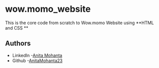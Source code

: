 # wow.momo_website

This is the core code from scratch to Wow.momo Website using **HTML and CSS **
## Authors
- LinkedIn -[Anita Mohanta]( https://linkedin.com/in/anita-mohanta-643717228)
- Github -[AnitaMohanta23](https://github.com/AnitaMohanta23/wow.momo_website)

